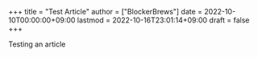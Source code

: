 +++
title = "Test Article"
author = ["BlockerBrews"]
date = 2022-10-10T00:00:00+09:00
lastmod = 2022-10-16T23:01:14+09:00
draft = false
+++

Testing an article
